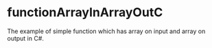 # functionArrayInArrayOutC
The example of simple function which has array on input and array on output in C#.
